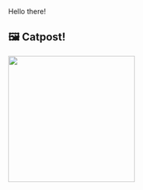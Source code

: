 Hello there!



## 🖼️ Catpost!

<sub>
    <img src="https://cdn2.thecatapi.com/images/MTY3OTg4Nw.jpg" height="256">
</sub>

